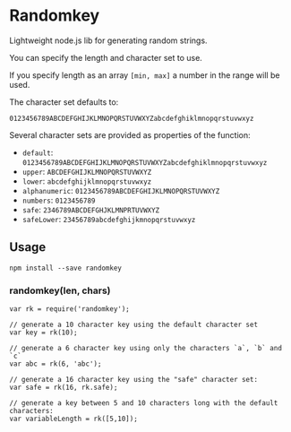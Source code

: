# Randomkey

Lightweight node.js lib for generating random strings.

You can specify the length and character set to use.

If you specify length as an array `[min, max]` a number in the range will be
used.

The character set defaults to:

```
0123456789ABCDEFGHIJKLMNOPQRSTUVWXYZabcdefghiklmnopqrstuvwxyz
```

Several character sets are provided as properties of the function:

* `default`: `0123456789ABCDEFGHIJKLMNOPQRSTUVWXYZabcdefghiklmnopqrstuvwxyz`
* `upper`: `ABCDEFGHIJKLMNOPQRSTUVWXYZ`
* `lower`: `abcdefghijklmnopqrstuvwxyz`
* `alphanumeric`: `0123456789ABCDEFGHIJKLMNOPQRSTUVWXYZ`
* `numbers`: `0123456789`
* `safe`: `2346789ABCDEFGHJKLMNPRTUVWXYZ`
* `safeLower`: `23456789abcdefghijkmnopqrstuvwxyz`

## Usage

```
npm install --save randomkey
```

### randomkey(len, chars)

```
var rk = require('randomkey');

// generate a 10 character key using the default character set
var key = rk(10);

// generate a 6 character key using only the characters `a`, `b` and `c`
var abc = rk(6, 'abc');

// generate a 16 character key using the "safe" character set:
var safe = rk(16, rk.safe);

// generate a key between 5 and 10 characters long with the default characters:
var variableLength = rk([5,10]);
